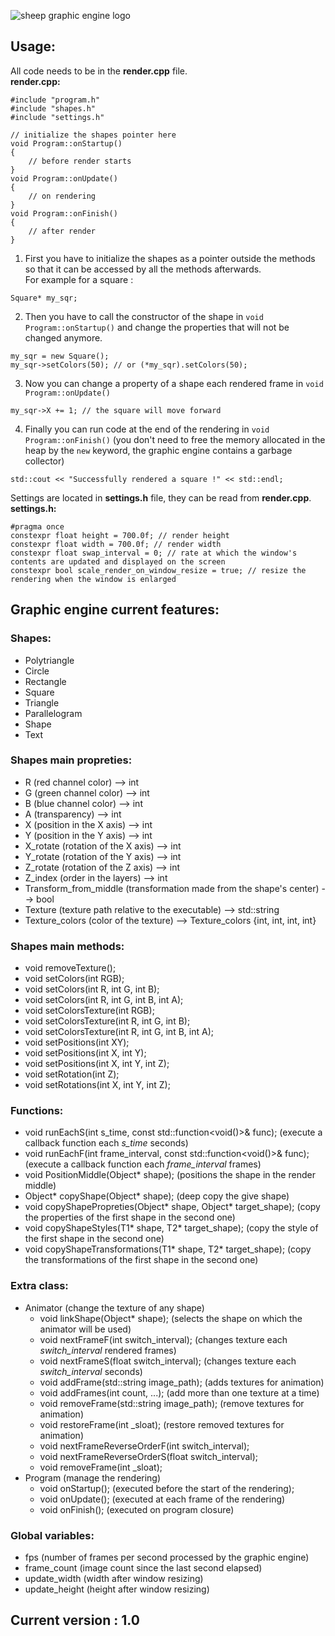 ![sheep graphic engine logo](https://i.ibb.co/31QC4pj/sheep-graphic-engine.png)

## Usage:

All code needs to be in the **render.cpp** file.<br>
**render.cpp:**
```
#include "program.h"
#include "shapes.h"
#include "settings.h"

// initialize the shapes pointer here 
void Program::onStartup()
{
    // before render starts
}
void Program::onUpdate()
{
    // on rendering
}
void Program::onFinish()
{
    // after render
} 
```
1. First you have to initialize the shapes as a pointer outside the methods so that it can be accessed by all the methods afterwards.<br>
For example for a square : 
``` 
Square* my_sqr; 
```
2. Then you have to call the constructor of the shape in ``void Program::onStartup()`` and change the properties that will not be changed anymore.
```
my_sqr = new Square();
my_sqr->setColors(50); // or (*my_sqr).setColors(50);
```
3. Now you can change a property of a shape each rendered frame in ``void Program::onUpdate()``
``` 
my_sqr->X += 1; // the square will move forward 
```
4. Finally you can run code at the end of the rendering in `` void Program::onFinish() `` (you don't need to free the memory allocated in the heap by the ``new`` keyword, the graphic engine contains a garbage collector)
``` 
std::cout << "Successfully rendered a square !" << std::endl; 
```

Settings are located in **settings.h** file, they can be read from **render.cpp**.<br>
**settings.h:**
```
#pragma once
constexpr float height = 700.0f; // render height
constexpr float width = 700.0f; // render width
constexpr float swap_interval = 0; // rate at which the window's contents are updated and displayed on the screen 
constexpr bool scale_render_on_window_resize = true; // resize the rendering when the window is enlarged
```

## Graphic engine current features:

### Shapes:
* Polytriangle
* Circle
* Rectangle
* Square
* Triangle
* Parallelogram
* Shape
* Text
### Shapes main propreties:
* R (red channel color) --> int
* G (green channel color) --> int
* B (blue channel color) --> int
* A (transparency) --> int
* X (position in the X axis) --> int
* Y (position in the Y axis) --> int
* X_rotate (rotation of the X axis) --> int
* Y_rotate (rotation of the Y axis) --> int
* Z_rotate (rotation of the Z axis) --> int
* Z_index (order in the layers) --> int
* Transform_from_middle (transformation made from the shape's center) --> bool
* Texture (texture path relative to the executable) --> std::string
* Texture_colors (color of the texture) --> Texture_colors {int, int, int, int}
### Shapes main methods:
* void removeTexture();
* void setColors(int RGB);
* void setColors(int R, int G, int B);
* void setColors(int R, int G, int B, int A);
* void setColorsTexture(int RGB);
* void setColorsTexture(int R, int G, int B);
* void setColorsTexture(int R, int G, int B, int A);
* void setPositions(int XY);
* void setPositions(int X, int Y);
* void setPositions(int X, int Y, int Z);
* void setRotation(int Z);
* void setRotations(int X, int Y, int Z);
### Functions:
* void runEachS(int s_time, const std::function<void()>& func); (execute a callback function each *s_time* seconds)
* void runEachF(int frame_interval, const std::function<void()>& func); (execute a callback function each *frame_interval* frames)
* void PositionMiddle(Object* shape); (positions the shape in the render middle)
* Object* copyShape(Object* shape); (deep copy the give shape)
* void copyShapePropreties(Object* shape, Object* target_shape); (copy the properties of the first shape in the second one)
* void copyShapeStyles(T1* shape, T2* target_shape); (copy the style of the first shape in the second one)
* void copyShapeTransformations(T1* shape, T2* target_shape); (copy the transformations of the first shape in the second one)
### Extra class: 
* Animator (change the texture of any shape)
    * void linkShape(Object* shape); (selects the shape on which the animator will be used)
    * void nextFrameF(int switch_interval); (changes texture each *switch_interval* rendered frames)
    * void nextFrameS(float switch_interval); (changes texture each *switch_interval* seconds)
    * void addFrame(std::string image_path); (adds textures for animation)
    * void addFrames(int count, ...); (add more than one texture at a time)
    * void removeFrame(std::string image_path); (remove textures for animation)
    * void restoreFrame(int _sloat); (restore removed textures for animation)
	* void nextFrameReverseOrderF(int switch_interval);
    * void nextFrameReverseOrderS(float switch_interval);
    * void removeFrame(int _sloat); 
* Program (manage the rendering)
    * void onStartup(); (executed before the start of the rendering);
    * void onUpdate(); (executed at each frame of the rendering)
    * void onFinish(); (executed on program closure)
### Global variables:
* fps (number of frames per second processed by the graphic engine)
* frame_count (image count since the last second elapsed)
* update_width (width after window resizing)
* update_height (height after window resizing)

## Current version : 1.0


